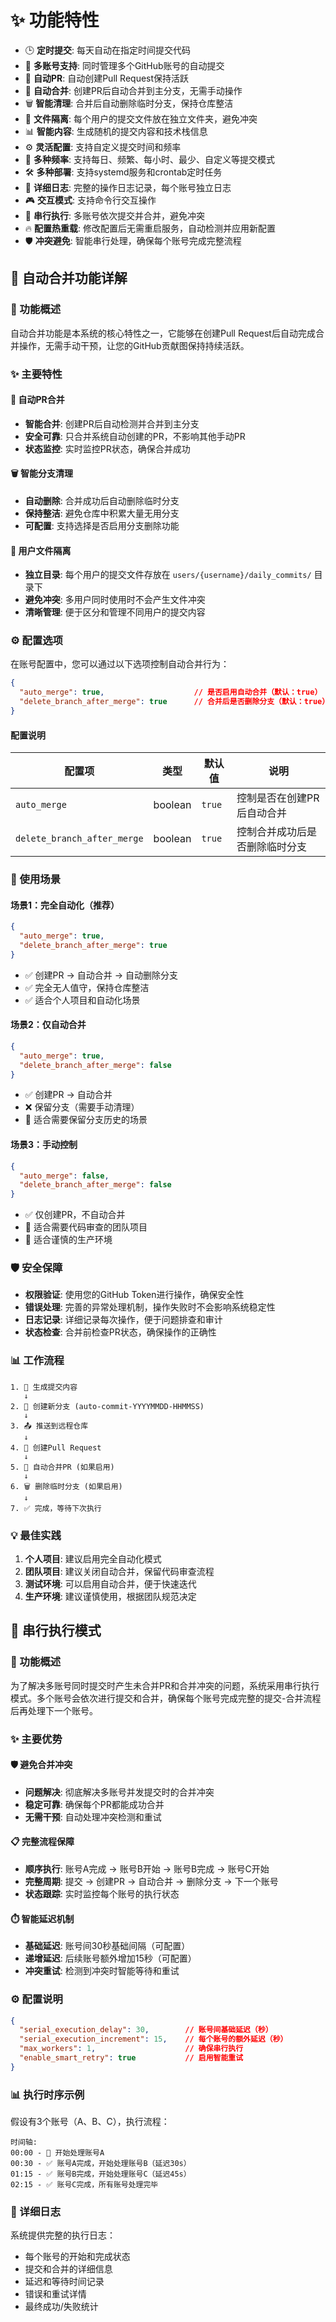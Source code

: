 # ✨ 功能特性

- 🕒 **定时提交**: 每天自动在指定时间提交代码
- 👥 **多账号支持**: 同时管理多个GitHub账号的自动提交
- 🔄 **自动PR**: 自动创建Pull Request保持活跃
- 🤖 **自动合并**: 创建PR后自动合并到主分支，无需手动操作
- 🗑️ **智能清理**: 合并后自动删除临时分支，保持仓库整洁
- 📁 **文件隔离**: 每个用户的提交文件放在独立文件夹，避免冲突
- 📊 **智能内容**: 生成随机的提交内容和技术栈信息
- ⚙️ **灵活配置**: 支持自定义提交时间和频率
- 📅 **多种频率**: 支持每日、频繁、每小时、最少、自定义等提交模式
- 🛠️ **多种部署**: 支持systemd服务和crontab定时任务
- 📝 **详细日志**: 完整的操作日志记录，每个账号独立日志
- 🎮 **交互模式**: 支持命令行交互操作
- 🔄 **串行执行**: 多账号依次提交并合并，避免冲突
- 🔥 **配置热重载**: 修改配置后无需重启服务，自动检测并应用新配置
- 🛡️ **冲突避免**: 智能串行处理，确保每个账号完成完整流程

## 🤖 自动合并功能详解

### 🎯 功能概述

自动合并功能是本系统的核心特性之一，它能够在创建Pull Request后自动完成合并操作，无需手动干预，让您的GitHub贡献图保持持续活跃。

### ✨ 主要特性

#### 🔄 自动PR合并
- **智能合并**: 创建PR后自动检测并合并到主分支
- **安全可靠**: 只合并系统自动创建的PR，不影响其他手动PR
- **状态监控**: 实时监控PR状态，确保合并成功

#### 🗑️ 智能分支清理
- **自动删除**: 合并成功后自动删除临时分支
- **保持整洁**: 避免仓库中积累大量无用分支
- **可配置**: 支持选择是否启用分支删除功能

#### 📁 用户文件隔离
- **独立目录**: 每个用户的提交文件存放在 `users/{username}/daily_commits/` 目录下
- **避免冲突**: 多用户同时使用时不会产生文件冲突
- **清晰管理**: 便于区分和管理不同用户的提交内容

### ⚙️ 配置选项

在账号配置中，您可以通过以下选项控制自动合并行为：

```json
{
  "auto_merge": true,                    // 是否启用自动合并（默认：true）
  "delete_branch_after_merge": true      // 合并后是否删除分支（默认：true）
}
```

#### 配置说明

| 配置项 | 类型 | 默认值 | 说明 |
|--------|------|--------|------|
| `auto_merge` | boolean | `true` | 控制是否在创建PR后自动合并 |
| `delete_branch_after_merge` | boolean | `true` | 控制合并成功后是否删除临时分支 |

### 🔧 使用场景

#### 场景1：完全自动化（推荐）
```json
{
  "auto_merge": true,
  "delete_branch_after_merge": true
}
```
- ✅ 创建PR → 自动合并 → 自动删除分支
- ✅ 完全无人值守，保持仓库整洁
- ✅ 适合个人项目和自动化场景

#### 场景2：仅自动合并
```json
{
  "auto_merge": true,
  "delete_branch_after_merge": false
}
```
- ✅ 创建PR → 自动合并
- ❌ 保留分支（需要手动清理）
- 🎯 适合需要保留分支历史的场景

#### 场景3：手动控制
```json
{
  "auto_merge": false,
  "delete_branch_after_merge": false
}
```
- ✅ 仅创建PR，不自动合并
- 🎯 适合需要代码审查的团队项目
- 🎯 适合谨慎的生产环境

### 🛡️ 安全保障

- **权限验证**: 使用您的GitHub Token进行操作，确保安全性
- **错误处理**: 完善的异常处理机制，操作失败时不会影响系统稳定性
- **日志记录**: 详细记录每次操作，便于问题排查和审计
- **状态检查**: 合并前检查PR状态，确保操作的正确性

### 📊 工作流程

```
1. 📝 生成提交内容
   ↓
2. 🌿 创建新分支 (auto-commit-YYYYMMDD-HHMMSS)
   ↓
3. 📤 推送到远程仓库
   ↓
4. 🔄 创建Pull Request
   ↓
5. 🤖 自动合并PR (如果启用)
   ↓
6. 🗑️ 删除临时分支 (如果启用)
   ↓
7. ✅ 完成，等待下次执行
```

### 💡 最佳实践

1. **个人项目**: 建议启用完全自动化模式
2. **团队项目**: 建议关闭自动合并，保留代码审查流程
3. **测试环境**: 可以启用自动合并，便于快速迭代
4. **生产环境**: 建议谨慎使用，根据团队规范决定

## 🔄 串行执行模式

### 🎯 功能概述

为了解决多账号同时提交时产生未合并PR和合并冲突的问题，系统采用串行执行模式。多个账号会依次进行提交和合并，确保每个账号完成完整的提交-合并流程后再处理下一个账号。

### ✨ 主要优势

#### 🛡️ 避免合并冲突
- **问题解决**: 彻底解决多账号并发提交时的合并冲突
- **稳定可靠**: 确保每个PR都能成功合并
- **无需干预**: 自动处理冲突检测和重试

#### 📋 完整流程保障
- **顺序执行**: 账号A完成 → 账号B开始 → 账号B完成 → 账号C开始
- **完整周期**: 提交 → 创建PR → 自动合并 → 删除分支 → 下一个账号
- **状态跟踪**: 实时监控每个账号的执行状态

#### ⏱️ 智能延迟机制
- **基础延迟**: 账号间30秒基础间隔（可配置）
- **递增延迟**: 后续账号额外增加15秒（可配置）
- **冲突重试**: 检测到冲突时智能等待和重试

### ⚙️ 配置说明

```json
{
  "serial_execution_delay": 30,        // 账号间基础延迟（秒）
  "serial_execution_increment": 15,    // 每个账号的额外延迟（秒）
  "max_workers": 1,                    // 确保串行执行
  "enable_smart_retry": true           // 启用智能重试
}
```

### 📊 执行时序示例

假设有3个账号（A、B、C），执行流程：

```
时间轴:
00:00 - 🚀 开始处理账号A
00:30 - ✅ 账号A完成，开始处理账号B（延迟30s）
01:15 - ✅ 账号B完成，开始处理账号C（延迟45s）
02:15 - ✅ 账号C完成，所有账号处理完毕
```

### 📝 详细日志

系统提供完整的执行日志：
- 每个账号的开始和完成状态
- 提交和合并的详细信息
- 延迟和等待时间记录
- 错误和重试详情
- 最终成功/失败统计